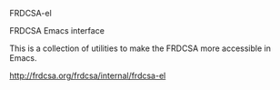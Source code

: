FRDCSA-el

FRDCSA Emacs interface

This is a collection of utilities to make the FRDCSA more accessible
in Emacs.

http://frdcsa.org/frdcsa/internal/frdcsa-el